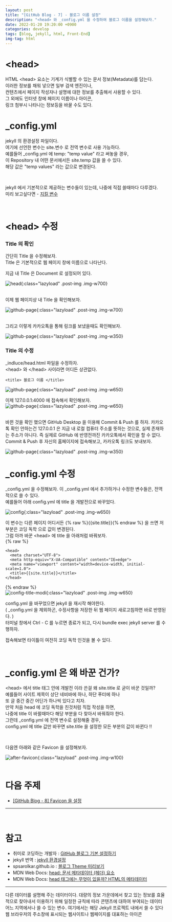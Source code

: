 ```yaml
---
layout: post
title: "[GitHub Blog - 7] - 블로그 이름 설정"
description: "<head> 와 _config.yml 을 수정하여 블로그 이름을 설정해보자."
date: 2022-01-20 19:20:00 +0900
categories: develop
tags: [blog, jekyll, html, Front-End]
img-tag: html
---
```


# \<head>

HTML \<head> 요소는 기계가 식별할 수 있는 문서 정보(<span class="tooltip" id="id-1">Metadata</span>)를 담는다.  
이러한 정보를 채워 넣으면 일부 검색 엔진이나,  
컨텐츠에서 페이지 작성자나 설명에 대한 정보를 추출해서 사용할 수 있다.  
그 외에도 인터넷 창에 페이지 이름이나 아이콘,  
링크 첨부시 나타나는 정보등을 바꿀 수도 있다.

# \_config.yml

jekyll 의 환경설정 파일이다.  
여기에 선언한 변수는 site.변수 로 <span class="tooltip" id="id-2">전역 변수</span>로 사용 가능하다.  
예를들어 \_config.yml 에 temp: "temp value" 라고 써놓을 경우,  
이 Repository 내 어떤 문서에서든 site.temp 값을 쓸 수 있다.  
해당 값은 "temp values" 라는 값으로 변경된다.

<br>

jekyll 에서 기본적으로 제공하는 변수들이 있는데, 나중에 직접 쓸때마다 다루겠다.  
미리 보고싶다면 - [지킬 변수][jekyll-var-link]

<br>

# \<head> 수정

### Title 의 확인

간단히 Title 을 수정해보자.  
Title 은 기본적으로 웹 페이지 창에 이름으로 나타난다.

지금 내 Title 은 Document 로 설정되어 있다.

![head](/assets/img/post-img/base-page/head.png){:class="lazyload" .post-img .img-w700}

<br>
이제 웹 페이지상 내 Title 을 확인해보자.

![github-page](/assets/img/post-img/start-config/main-title.png){:class="lazyload" .post-img .img-w700}

<br>
그리고 이렇게 카카오톡을 통해 링크를 보냈을때도 확인해보자.

![github-page](/assets/img/post-img/start-config/kakao-title.png){:class="lazyload" .post-img .img-w350}

### Title 의 수정

\_indluce/head.html 파일을 수정하자.  
\<head> 와 \</head> 사이라면 어디든 상관없다.

```
<title> 블로그 이름 </title>
```

![github-page](/assets/img/post-img/start-config/head-title.png){:class="lazyload" .post-img .img-w650}

이제 127.0.0.1:4000 에 접속해서 확인해보자.  
![github-page](/assets/img/post-img/start-config/main-title-modify.png){:class="lazyload" .post-img .img-w650}

<br>
바뀐 것을 확인 했으면 GitHub Desktop 을 이용해 Commit & Push 를 하자.  
카카오톡 확인 안하는건 127.0.0.1 은 지금 내 로컬 컴퓨터 주소를 뜻하는 것으로,    
실제 존재하는 주소가 아니다.  
즉 실제로 GitHub 에 반영전까진 카카오톡에서 확인을 할 수 없다.  
Commit & Push 후 자신의 홈페이지에 접속해보고, 카카오톡 링크도 보내보자.

![github-page](/assets/img/post-img/start-config/kakao-title-modify.png){:class="lazyload" .post-img .img-w350}

# \_config.yml 수정

\_config.yml 을 수정해보자.
이 \_config.yml 에서 추가하거나 수정한 변수들은, 전역적으로 쓸 수 있다.  
예를들어 아래 config.yml 에 title 을 개발전으로 바꾸었다.

![config](/assets/img/post-img/start-config/config.png){:class="lazyload" .post-img .img-w650}

이 변수는 다른 페이지 어디서든 {% raw %}{{site.title}}{% endraw %} 을 쓰면 저 부분은 코딩 독학 으로 값이 변경된다.  
그럼 아까 바꾼 \<head> 에 title 을 아래처럼 바꿔보자.  
{% raw %}

```
<head>
  <meta charset="UTF-8">
  <meta http-equiv="X-UA-Compatible" content="IE=edge">
  <meta name="viewport" content="width=device-width, initial-scale=1.0">
  <title>{{site.title}}</title>
</head>
```

{% endraw %}  
![config-title-modi](/assets/img/post-img/start-config/config-title.png){:class="lazyload" .post-img .img-w650}

config.yml 을 바꾸었으면 jekyll 을 재시작 해야한다.  
( \_config.yml 을 제외하곤, 수정사항을 저장한 뒤 웹 페이지 새로고침하면 바로 반영된다. )  
터미널 창에서 Ctrl - C 를 누르면 종료가 되고, 다시 bundle exec jekyll server 를 수행하자.

접속해보면 타이틀이 여전히 코딩 독학 인것을 볼 수 있다.

<br>

# \_config.yml 은 왜 바꾼 건가?

\<head> 에서 title 태그 안에 개발전 이라 쓴걸 왜 site.title 로 굳이 바꾼 것일까?
<br>
예를들어 사이트 제목이 상단 네비바에 하나, 하단 푸터에 하나  
또 글 중간 중간 어딘가 하나씩 있다고 치자.  
만약 처음 head 에 코딩 독학을 친것처럼 직접 작성을 하면,  
나중에 title 이 바뀔때마다 해당 부분을 다 찾아서 바꿔줘야 한다.  
그런데 \_config.yml 에 전역 변수로 설정해줄 경우,  
config.yml 에 title 값만 바꾸면 site.title 을 설정한 모든 부분의 값이 바뀐다 !!

<br>

다음엔 아래와 같은 <span class="tooltip" id="id-3">Favicon</span> 을 설정해보자.

![after-favicon](/assets/img/post-img/favicon/after-favicon.png){:class="lazyload" .post-img .img-w100}  
<br>

# 다음 주제

- [[GitHub Blog - 8] Favicon 을 설정][favicon-link]

<hr>

<br>

# 참고

- 취미로 코딩하는 개발자 : [GitHub 블로그 기본 설정하기][github-config-link]
- jekyll 번역 : [jekyll 환경설정][jekyll-config-link]
- spsarolkar.github.io : [블로그 Theme 미리보기][theme-view-link]
- MDN Web Docs: [head: 문서 메타데이터 (헤더) 요소][head-link]
- MDN Web Docs: [head 태그에는 무엇이 있을까? HTML의 메타데이터][head-meta-link]

<hr>

<div class="tooltip-desc">
    <div class="tooltip-description" id="desc-1">
    다른 데이터를 설명해 주는 데이터이다. 대량의 정보 가운데에서 찾고 있는 정보를 효율적으로 찾아내서 이용하기 위해 일정한 규칙에 따라 콘텐츠에 대하여 부여되는 데이터
    </div>
    <div class="tooltip-description" id="desc-2">
    어느 지역에서나 쓸 수 있는 변수. 여기에서는 해당 Jekyll 프로젝트 내에서 쓸 수 있다
    </div>
    <div class="tooltip-description" id="desc-3">
    웹 브라우저의 주소창에 표시되는 웹사이트나 웹페이지를 대표하는 아이콘
    </div>
</div>

[github-config-link]: https://devinlife.com/howto%20github%20pages/blog-config/
[jekyll-var-link]: https://jekyllrb-ko.github.io/docs/variables/
[jekyll-config-link]: https://jekyllrb-ko.github.io/docs/configuration/
[theme-view-link]: https://spsarolkar.github.io/rouge-theme-preview/
[head-link]: https://developer.mozilla.org/ko/docs/Web/HTML/Element/head
[head-meta-link]: https://developer.mozilla.org/ko/docs/Learn/HTML/Introduction_to_HTML/The_head_metadata_in_HTML
[favicon-link]: /develop/2022/01/25/favicon.html
